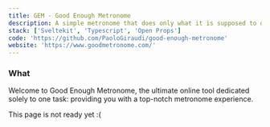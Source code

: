 ```yaml
---
title: GEM - Good Enough Metronome
description: A simple metronome that does only what it is supposed to do.
stack: ['Sveltekit', 'Typescript', 'Open Props']
code: 'https://github.com/PaoloGiraudi/good-enough-metronome'
website: 'https://www.goodmetronome.com/'
---
```


### What

Welcome to Good Enough Metronome, the ultimate online tool dedicated solely to one task: providing you with a top-notch metronome experience.

This page is not ready yet :(


